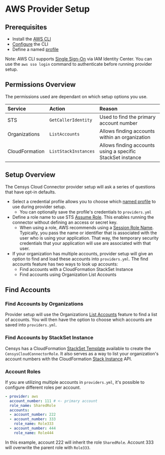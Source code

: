 # AWS Provider Setup

## Prerequisites

- Install the [AWS CLI][aws-cli]
- [Configure][aws-cli-configure] the CLI
- Define a named [profile][aws-cli-profile]

Note: AWS CLI supports [Single Sign-On][aws-cli-sso] via IAM Identity Center.
You can use the `aws sso login` command to authenticate before running
provider setup.

## Permissions Overview

The permissions used are dependant on which setup options you use.

<!-- markdownlint-disable MD013 -->
| Service | Action  | Reason |
| :--- | :--- | :--- |
| STS | `GetCallerIdentity` | Used to find the primary account number |
| Organizations | `ListAccounts` | Allows finding accounts within an organization |
| CloudFormation | `ListStackInstances` | Allows finding accounts using a specific StackSet instance |
<!-- markdownlint-enable MD013 -->

## Setup Overview

The Censys Cloud Connector provider setup will ask a series of questions that
have opt-in defaults.

<!-- markdownlint-disable MD013 -->
- Select a credential profile allows you to choose which [named profile][aws-cli-profile] to use during provider setup.
  - You can optionally save the profile's credentials to `providers.yml`
- Define a role name to use STS [Assume Role][aws-sts-assume-role]. This enables running the connector without defining an access or secret key.
  - When using a role, AWS recommends using a [Session Role Name][aws-boto3-sts]. Typically, you pass the name or identifier that is associated with the user who is using your application. That way, the temporary security credentials that your application will use are associated with that user.
- If your organization has multiple accounts, provider setup will give an option to find and load these accounts into `providers.yml`.  The find accounts feature has two ways to look up accounts:
  - Find accounts with a CloudFormation StackSet Instance
  - Find accounts using Organization List Accounts
<!-- markdownlint-enable MD013 -->

## Find Accounts

### Find Accounts by Organizations

Provider setup will use the Organizations [List Accounts][aws-organizations-list-accounts]
feature to find a list of accounts. You will then have the option to choose which
accounts are saved into `providers.yml`.

### Find Accounts by StackSet Instance

Censys has a CloudFormation [StackSet Template][censys-stackset-role] available
to create the `CensysCloudConnectorRole`. It also serves as a way to list your
organization's account numbers with the CloudFormation [Stack Instance][aws-cloudformation-list-stack-instances]
API.

### Account Roles

If you are utilizing multiple accounts in `providers.yml`, it's possible to
configure different roles per account.

```yaml
- provider: aws
  account_number: 111 # <- primary account
  role_name: SharedRole
  accounts:
  - account_number: 222
  - account_number: 333
    role_name: Role333
  - account_number: 444
    role_name: Role444
```

In this example, account 222 will inherit the role `SharedRole`. Account 333
will overwrite the parent role with `Role333`.

<!-- References -->
[aws-boto3-sts]: https://boto3.amazonaws.com/v1/documentation/api/latest/reference/services/sts.html
[aws-cli]: https://docs.aws.amazon.com/cli/latest/userguide/getting-started-install.html
[aws-cli-configure]: https://docs.aws.amazon.com/cli/latest/userguide/cli-chap-configure.html
[aws-cli-profile]: https://docs.aws.amazon.com/cli/latest/userguide/cli-configure-profiles.html
[aws-cli-sso]: https://docs.aws.amazon.com/cli/latest/userguide/cli-configure-sso.html
[aws-sts-assume-role]: https://docs.aws.amazon.com/STS/latest/APIReference/API_AssumeRole.html
[aws-organizations-list-accounts]: https://docs.aws.amazon.com/organizations/latest/APIReference/API_ListAccounts.html
[aws-cloudformation-list-stack-instances]: https://docs.aws.amazon.com/AWSCloudFormation/latest/APIReference/API_ListStackInstances.html
[censys-stackset-role]: https://censys-cloud-connector.s3.us-east-2.amazonaws.com/CensysRoleDeploy.json

